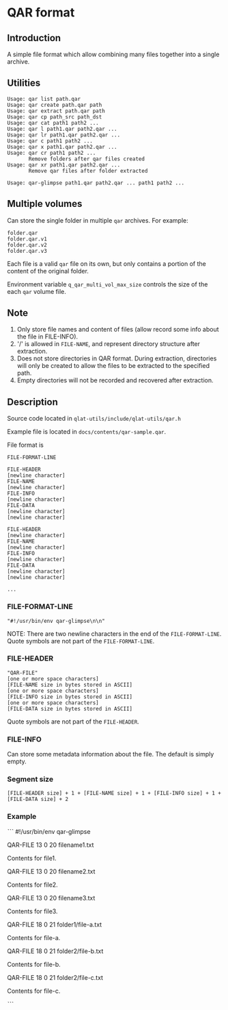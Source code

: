 # QAR format

## Introduction

A simple file format which allow combining many files together into a single archive.

## Utilities

```
Usage: qar list path.qar
Usage: qar create path.qar path
Usage: qar extract path.qar path
Usage: qar cp path_src path_dst
Usage: qar cat path1 path2 ...
Usage: qar l path1.qar path2.qar ...
Usage: qar lr path1.qar path2.qar ...
Usage: qar c path1 path2 ...
Usage: qar x path1.qar path2.qar ...
Usage: qar cr path1 path2 ...
       Remove folders after qar files created
Usage: qar xr path1.qar path2.qar ...
       Remove qar files after folder extracted
```

```
Usage: qar-glimpse path1.qar path2.qar ... path1 path2 ...
```

## Multiple volumes

Can store the single folder in multiple `qar` archives. For example:

```
folder.qar
folder.qar.v1
folder.qar.v2
folder.qar.v3
```

Each file is a valid `qar` file on its own, but only contains a portion of the content of the original folder.

Environment variable `q_qar_multi_vol_max_size` controls the size of the each `qar` volume file.

## Note

1. Only store file names and content of files (allow record some info about the file in FILE-INFO).
2. '/' is allowed in `FILE-NAME`, and represent directory structure after extraction.
3. Does not store directories in QAR format. During extraction, directories will only be created to allow the files to be extracted to the specified path.
4. Empty directories will not be recorded and recovered after extraction.

## Description

Source code located in `qlat-utils/include/qlat-utils/qar.h`

Example file is located in `docs/contents/qar-sample.qar`.

File format is

```
FILE-FORMAT-LINE

FILE-HEADER
[newline character]
FILE-NAME
[newline character]
FILE-INFO
[newline character]
FILE-DATA
[newline character]
[newline character]

FILE-HEADER
[newline character]
FILE-NAME
[newline character]
FILE-INFO
[newline character]
FILE-DATA
[newline character]
[newline character]

...

```

### FILE-FORMAT-LINE

```
"#!/usr/bin/env qar-glimpse\n\n"
```

NOTE: There are two newline characters in the end of the `FILE-FORMAT-LINE`.
Quote symbols are not part of the `FILE-FORMAT-LINE`.

### FILE-HEADER

```
"QAR-FILE"
[one or more space characters]
[FILE-NAME size in bytes stored in ASCII]
[one or more space characters]
[FILE-INFO size in bytes stored in ASCII]
[one or more space characters]
[FILE-DATA size in bytes stored in ASCII]
```

Quote symbols are not part of the `FILE-HEADER`.

### FILE-INFO

Can store some metadata information about the file. The default is simply empty.

### Segment size

```
[FILE-HEADER size] + 1 + [FILE-NAME size] + 1 + [FILE-INFO size] + 1 + [FILE-DATA size] + 2
```

### Example

ˋˋˋ
#!/usr/bin/env qar-glimpse

QAR-FILE 13 0 20
filename1.txt

Contents for file1.


QAR-FILE 13 0 20
filename2.txt

Contents for file2.


QAR-FILE 13 0 20
filename3.txt

Contents for file3.


QAR-FILE 18 0 21
folder1/file-a.txt

Contents for file-a.


QAR-FILE 18 0 21
folder2/file-b.txt

Contents for file-b.


QAR-FILE 18 0 21
folder2/file-c.txt

Contents for file-c.


ˋˋˋ
